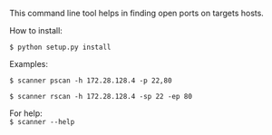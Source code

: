This command line tool helps in finding open ports on targets hosts.

How to install:

```$ python setup.py install```

Examples:

```$ scanner pscan -h 172.28.128.4 -p 22,80```

```$ scanner rscan -h 172.28.128.4 -sp 22 -ep 80```

For help: <br>
```$ scanner --help```

